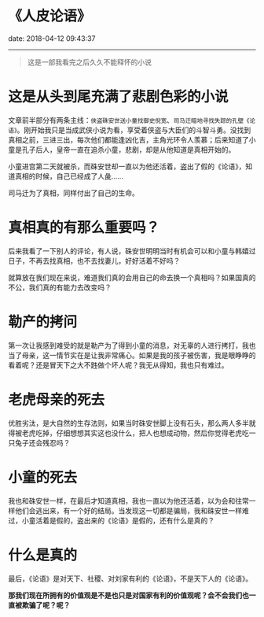 # 《人皮论语》
date: 2018-04-12 09:43:37

---
> 这是一部我看完之后久久不能释怀的小说

# 这是从头到尾充满了悲剧色彩的小说

文章前半部分有两条主线：`侠盗硃安世送小童找御史倪宽`、`司马迁暗地寻找失踪的孔壁《论语》`。刚开始我只是当成武侠小说为看，享受着侠盗与大臣们的斗智斗勇。没找到真相之前，三进三出，每次他们都能逢凶化吉，主角光环令人羡慕；后来知道了小童是孔子后人，皇帝一直在追杀小童，悲剧，却是从他知道是真相开始的。

小童进宫第二天就被杀，而硃安世却一直以为他还活着，盗出了假的《论语》，知道真相的时候，自己已经成了人彘……

司马迁为了真相，同样付出了自己的生命。

# 真相真的有那么重要吗？

后来我看了一下别人的评论，有人说，硃安世明明当时有机会可以和小童与韩嬉过日子，不再去找真相，也不去找妻儿，好好活着不好吗？

就算放在我们现在来说，难道我们真的会用自己的命去换一个真相吗？如果国真的不公，我们真的有能力去改变吗？

# 勒产的拷问

第一次让我感到难受的就是勒产为了得到小童的消息，对无辜的人进行拷打，我也当了母亲，这一情节实在是让我非常痛心。如果是我的孩子被伤害，我是眼睁睁的看着呢？还是冒天下之大不韪做个坏人呢？我无从得知，我也只有难过。

# 老虎母亲的死去

优胜劣汰，是大自然的生存法则，如果当时硃安世脚上没有石头，那么两人多半就得被老虎吃掉，仔细想想其实这也没什么，把人也想成动物，然后你觉得老虎吃一只兔子还会残忍吗？

# 小童的死去

我也和硃安世一样，在最后才知道真相，我也一直以为他还活着，以为会和往常一样他们会逃出来，有一个好的结局。当发现这一切都是骗局，我和硃安世一样难过，小童活着是假的，盗出来的《论语》是假的，还有什么是真的？

# 什么是真的

最后，《论语》是对天下、社稷、对刘家有利的《论语》，不是天下人的《论语》。

**那我们现在所拥有的价值观是不是也只是对国家有利的价值观呢？会不会我们也一直被欺骗了呢？呢？**

